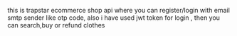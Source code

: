 this is trapstar ecommerce shop api where you can register/login with email smtp sender like otp code, also i have used jwt token for login , then you can search,buy or refund clothes
